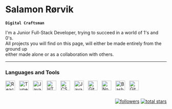 # Salamon Rørvik

**`Digital Craftsman`**

I'm a Junior Full-Stack Developer, trying to succeed in a world of 1's and 0's. <br>
All projects you will find on this page, will either be made entirely from the ground up <br>
either made alone or as a collaboration with others. <br>

---

### Languages and Tools

<img align="left" alt="React" width="30px" style="padding-right:10px;"
  src="https://cdn.jsdelivr.net/gh/devicons/devicon/icons/react/react-original.svg" />
<img align="left" alt="TypeScript" width="30px" style="padding-right:10px;"
  src="https://cdn.jsdelivr.net/gh/devicons/devicon/icons/typescript/typescript-plain.svg" />
<img align="left" alt="JavaScript" width="30px" style="padding-right:10px;"
  src="https://cdn.jsdelivr.net/gh/devicons/devicon/icons/javascript/javascript-plain.svg" />
<img align="left" alt="HTML" width="30px" style="padding-right:10px;"
  src="https://cdn.jsdelivr.net/gh/devicons/devicon/icons/html5/html5-plain.svg" />
<img align="left" alt="CSS" width="30px" style="padding-right:10px;"
  src="https://cdn.jsdelivr.net/gh/devicons/devicon/icons/css3/css3-plain.svg" />
<img align="left" alt="Java" width="30px" style="padding-right:10px;"
  src="https://cdn.jsdelivr.net/gh/devicons/devicon/icons/java/java-original.svg" />
<img align="left" alt="Git" width="30px" style="padding-right:10px;"
  src="https://cdn.jsdelivr.net/gh/devicons/devicon/icons/git/git-original.svg" />
<img align="left" alt="NodeJS" width="30px" style="padding-right:10px;"
  src="https://cdn.jsdelivr.net/gh/devicons/devicon/icons/nodejs/nodejs-original.svg" />
<img align="left" alt="Bash" width="30px" style="padding-right:10px;"
  src="https://cdn.jsdelivr.net/gh/devicons/devicon/icons/bash/bash-original.svg" />
<img align="left" alt="GitHub" width="30px" style="padding-right:10px;"
  src="https://cdn.jsdelivr.net/gh/devicons/devicon/icons/github/github-original.svg" />
<br />

#

<p align="right">
  <a align="right" href="https://github.com/Sallis-GH?tab=followers">
    <img alt="followers" title="Follow me on Github"
      src="https://camo.githubusercontent.com/5d787329c026ca0387446d4a092d79baf70e668127c5a237d34f4a546a56b5f2/68747470733a2f2f637573746f6d2d69636f6e2d6261646765732e64656d6f6c61622e636f6d2f6769746875622f666f6c6c6f776572732f53616c6c69732d47483f636f6c6f723d323336616433266c6162656c436f6c6f723d313135356261267374796c653d666f722d7468652d6261646765266c6f676f3d706572736f6e2d616464266c6162656c3d466f6c6c6f77266c6f676f436f6c6f723d77686974652532322f2533452533432f"
      data-canonical-src="https://custom-icon-badges.demolab.com/github/followers/Sallis-GH?color=236ad3&amp;labelColor=1155ba&amp;style=for-the-badge&amp;logo=person-add&amp;label=Follow&amp;logoColor=white%22/%3E%3C/"
      style="max-width: 100%;"></a>
  <a href="https://github.com/Sallis-GH?tab=repositories&amp;sort=stargazers">
    <img alt="total stars" title="Total stars on GitHub"
      src="https://camo.githubusercontent.com/2d705cbae34d8e79edfa914ab060028bbfcb1383465ad708e0b44b4c7211fcca/68747470733a2f2f637573746f6d2d69636f6e2d6261646765732e64656d6f6c61622e636f6d2f6769746875622f73746172732f53616c6c69732d47483f636f6c6f723d353539363063267374796c653d666f722d7468652d6261646765266c6162656c436f6c6f723d343838323037266c6f676f3d73746172"
      data-canonical-src="https://custom-icon-badges.demolab.com/github/stars/Sallis-GH?color=55960c&amp;style=for-the-badge&amp;labelColor=488207&amp;logo=star"
      style="max-width: 100%;"></a>
</p>
